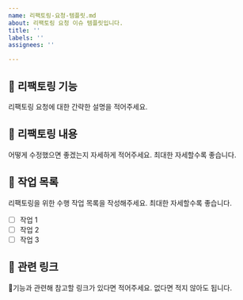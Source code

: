 ```yaml
---
name: 리팩토링-요청-템플릿.md
about: 리팩토링 요청 이슈 템플릿입니다.
title: ''
labels: ''
assignees: ''

---
```


## 🔨 리팩토링 기능
리팩토링 요청에 대한 간략한 설명을 적어주세요.

## 📖 리팩토링 내용
어떻게 수정했으면 좋겠는지 자세하게 적어주세요. 최대한 자세할수록 좋습니다.

## 🚧 작업 목록
리팩토링을 위한 수행 작업 목록을 작성해주세요. 최대한 자세할수록 좋습니다.
- [ ] 작업 1
- [ ] 작업 2
- [ ] 작업 3

## 🔗 관련 링크
기능과 관련해 참고할 링크가 있다면 적어주세요. 없다면 적지 않아도 됩니다.
